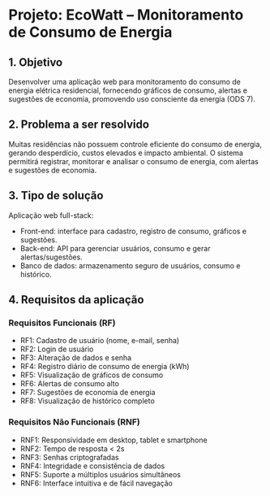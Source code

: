 # Projeto: EcoWatt – Monitoramento de Consumo de Energia

## 1. Objetivo
Desenvolver uma aplicação web para monitoramento do consumo de energia elétrica residencial, fornecendo gráficos de consumo, alertas e sugestões de economia, promovendo uso consciente da energia (ODS 7).

## 2. Problema a ser resolvido
Muitas residências não possuem controle eficiente do consumo de energia, gerando desperdício, custos elevados e impacto ambiental. O sistema permitirá registrar, monitorar e analisar o consumo de energia, com alertas e sugestões de economia.

## 3. Tipo de solução
Aplicação web full-stack:
- Front-end: interface para cadastro, registro de consumo, gráficos e sugestões.
- Back-end: API para gerenciar usuários, consumo e gerar alertas/sugestões.
- Banco de dados: armazenamento seguro de usuários, consumo e histórico.

## 4. Requisitos da aplicação

### Requisitos Funcionais (RF)
- RF1: Cadastro de usuário (nome, e-mail, senha)
- RF2: Login de usuário
- RF3: Alteração de dados e senha
- RF4: Registro diário de consumo de energia (kWh)
- RF5: Visualização de gráficos de consumo
- RF6: Alertas de consumo alto
- RF7: Sugestões de economia de energia
- RF8: Visualização de histórico completo

### Requisitos Não Funcionais (RNF)
- RNF1: Responsividade em desktop, tablet e smartphone
- RNF2: Tempo de resposta < 2s
- RNF3: Senhas criptografadas
- RNF4: Integridade e consistência de dados
- RNF5: Suporte a múltiplos usuários simultâneos
- RNF6: Interface intuitiva e de fácil navegação
